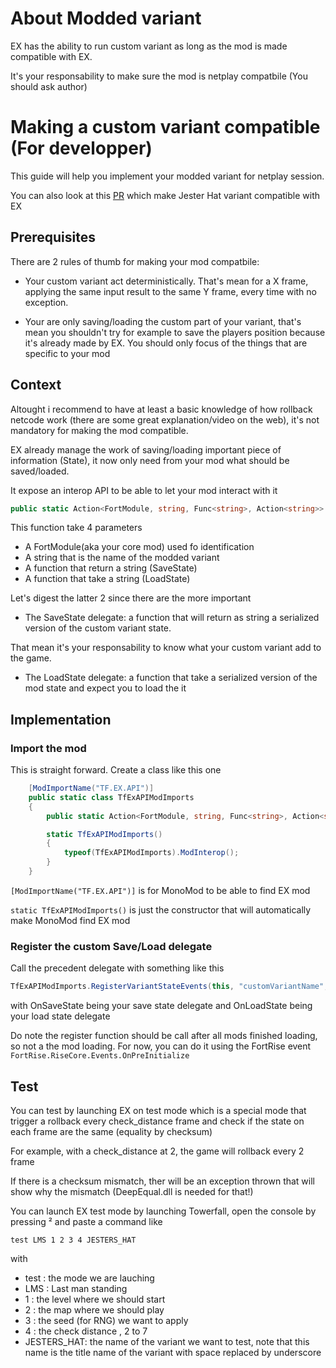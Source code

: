 # About Modded variant

EX has the ability to run custom variant as long as the mod is made compatible with EX.

It's your responsability to make sure the mod is netplay compatbile (You should ask author)

# Making a custom variant compatible (For developper)

This guide will help you implement your modded variant for netplay session.

You can also look at this [PR]("https://github.com/FortRise/ExampleFortRiseMod/pull/1") which make Jester Hat variant compatible with EX

## Prerequisites

There are 2 rules of thumb for making your mod compatbile:

- Your custom variant act deterministically. That's mean for a X frame, applying the same input result to the same Y frame, every time with no exception.

- Your are only saving/loading the custom part of your variant, that's mean you shouldn't try for example to save the players position because it's already made by EX. You should only focus of the things that are specific to your mod

## Context

Altought i recommend to have at least a basic knowledge of how rollback netcode work (there are some great explanation/video on the web), it's not mandatory for making the mod compatible.

EX already manage the work of saving/loading important piece of information (State), it now only need from your mod what should be saved/loaded.

It expose an interop API to be able to let your mod interact with it

```C#
public static Action<FortModule, string, Func<string>, Action<string>> RegisterVariantStateEvents;
```

This function take 4 parameters

- A FortModule(aka your core mod) used fo identification
- A string that is the name of the modded variant
- A function that return a string (SaveState)
- A function that take a string (LoadState)

Let's digest the latter 2 since there are the more important

- The SaveState delegate: a function that will return as string a serialized version of the custom variant state.

That mean it's your responsability to know what your custom variant add to the game.

- The LoadState delegate: a function that take a serialized version of the mod state and expect you to load the it

## Implementation

### Import the mod

This is straight forward. Create a class like this one

```C#
    [ModImportName("TF.EX.API")]
    public static class TfExAPIModImports
    {
        public static Action<FortModule, string, Func<string>, Action<string>> RegisterVariantStateEvents;

        static TfExAPIModImports()
        {
            typeof(TfExAPIModImports).ModInterop();
        }
    }
```

`[ModImportName("TF.EX.API")]` is for MonoMod to be able to find EX mod

`static TfExAPIModImports()` is just the constructor that will automatically make MonoMod find EX mod

### Register the custom Save/Load delegate

Call the precedent delegate with something like this

```C#
TfExAPIModImports.RegisterVariantStateEvents(this, "customVariantName", OnSaveState, OnLoadState);
```

with OnSaveState being your save state delegate and OnLoadState being your load state delegate

Do note the register function should be call after all mods finished loading, so not a the mod loading.
For now, you can do it using the FortRise event `FortRise.RiseCore.Events.OnPreInitialize`

## Test

You can test by launching EX on test mode which is a special mode that trigger a rollback every check_distance frame and check if the state on each frame are the same (equality by checksum)

For example, with a check_distance at 2, the game will rollback every 2 frame

If there is a checksum mismatch, ther will be an exception thrown that will show why the mismatch (DeepEqual.dll is needed for that!)

You can launch EX test mode by launching Towerfall, open the console by pressing ² and paste a command like

`test LMS 1 2 3 4 JESTERS_HAT`

with

- test : the mode we are lauching
- LMS : Last man standing
- 1 : the level where we should start
- 2 : the map where we should play
- 3 : the seed (for RNG) we want to apply
- 4 : the check distance , 2 to 7
- JESTERS_HAT: the name of the variant we want to test, note that this name is the title name of the variant with space replaced by underscore
